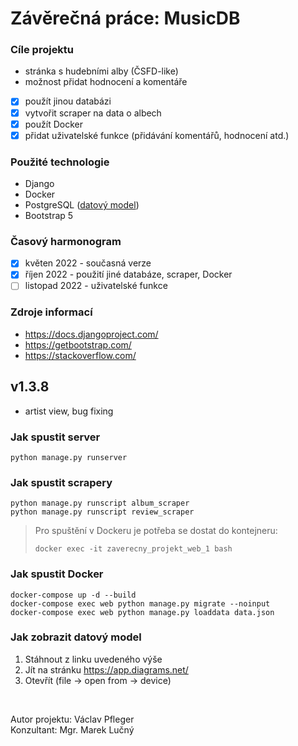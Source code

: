 # Závěrečná práce: MusicDB

### Cíle projektu
 - stránka s hudebními alby (ČSFD-like)
 - možnost přidat hodnocení a komentáře
 - [x] použít jinou databázi
 - [x] vytvořit scraper na data o albech
 - [x] použít Docker
 - [x] přidat uživatelské funkce (přidávání komentářů, hodnocení atd.)

### Použité technologie
 - Django
 - Docker
 - PostgreSQL ([datový model](https://drive.google.com/file/d/1iVIWZ0uJ85QCOSOrcJgmU03e6yA9e2oN/view?usp=sharing))
 - Bootstrap 5

### Časový harmonogram
- [x] květen 2022 - současná verze
- [x] říjen 2022 - použití jiné databáze, scraper, Docker
- [ ] listopad 2022 - uživatelské funkce

### Zdroje informací
- https://docs.djangoproject.com/
- https://getbootstrap.com/
- https://stackoverflow.com/


## v1.3.8

- artist view, bug fixing

### Jak spustit server
```
python manage.py runserver
```

### Jak spustit scrapery
```
python manage.py runscript album_scraper
python manage.py runscript review_scraper
```

> Pro spuštění v Dockeru je potřeba se dostat do kontejneru:
> ```
> docker exec -it zaverecny_projekt_web_1 bash
> ```

### Jak spustit Docker
```
docker-compose up -d --build
docker-compose exec web python manage.py migrate --noinput
docker-compose exec web python manage.py loaddata data.json
```

### Jak zobrazit datový model
1. Stáhnout z linku uvedeného výše
2. Jít na stránku https://app.diagrams.net/
3. Otevřít (file -> open from -> device)

&nbsp;

Autor projektu: Václav Pfleger<br/>Konzultant: Mgr. Marek Lučný
